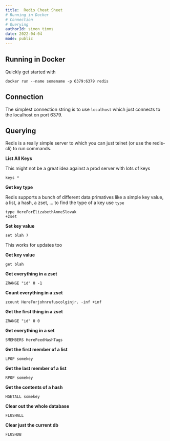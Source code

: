 ```yaml
---
title:  Redis Cheat Sheet
# Running in Docker 
# Connection
# Querying 
authorId: simon_timms
date: 2022-04-04
mode: public 
---
```




## Running in Docker 

Quickly get started with 

```
docker run --name somename -p 6379:6379 redis
```

## Connection

The simplest connection string is to use `localhost` which just connects to the localhost on port 6379. 

## Querying 

Redis is a really simple server to which you can just telnet (or use the redis-cli) to run commands. 

**List All Keys**

This might not be a great idea against a prod server with lots of keys

```
keys *
```

**Get key type**

Redis supports a bunch of different data primatives like a simple key value, a list, a hash, a zset, ... to find the type of a key use `type`

```
type HereForElizabethAnneSlovak
+zset
```

**Set key value**
```
set blah 7
```
This works for updates too

**Get key value**

```
get blah
```

**Get everything in a zset**

```
ZRANGE "id" 0 -1
```

**Count everything in a zset**
```
zcount HereForjohnrufuscolginjr. -inf +inf
```

**Get the first thing in a zset**

```
ZRANGE "id" 0 0
```

**Get everything in a set**

```
SMEMBERS HereFeedHashTags
```

**Get the first member of a list**

```
LPOP somekey
```

**Get the last member of a list**

```
RPOP somekey
```

**Get the contents of a hash** 

```
HGETALL somekey
```

**Clear out the whole database**

```
FLUSHALL
```

**Clear just the current db**

```
FLUSHDB
```
